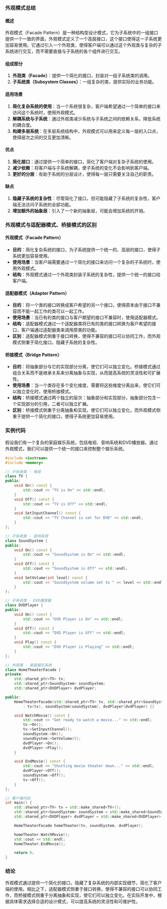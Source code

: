 ### 外观模式总结

#### 概述
外观模式（Facade Pattern）是一种结构型设计模式，它为子系统中的一组接口提供一个一致的界面，外观模式定义了一个高层接口，这个接口使得这一子系统更加容易使用。它通过引入一个外观类，使得客户端可以通过这个外观类与复杂的子系统进行交互，而不需要直接与子系统的各个组件进行交互。

#### 组成部分
1. **外观类（Facade）**：提供一个简化的接口，封装对一组子系统类的调用。
2. **子系统类（Subsystem Classes）**：一组复杂的类，提供实际的业务功能。

#### 适用场景
1. **简化复杂系统的使用**：当一个系统很复杂，客户端希望通过一个简单的接口来访问这个系统时，使用外观模式。
2. **解耦系统与子系统**：通过外观类减少系统与子系统之间的依赖关系，降低系统的耦合度。
3. **构建多层系统**：在多层系统结构中，外观模式可以用来定义每一层的入口点，使得层次之间的交互更加清晰。

#### 优点
1. **简化接口**：通过提供一个简单的接口，简化了客户端对复杂子系统的使用。
2. **减少依赖**：将客户端与子系统解耦，使子系统的变化不会影响到客户端。
3. **更好的分层**：有助于系统的分层设计，使得每一层只需要关注自己的职责。

#### 缺点
1. **隐藏子系统的复杂性**：尽管简化了接口，但可能隐藏了子系统的复杂性，客户端无法访问子系统的全部功能。
2. **增加额外的抽象层**：引入了一个新的抽象层，可能会增加系统的开销。

### 外观模式与适配器模式、桥接模式的区别

#### 外观模式（Facade Pattern）
- **目的**：简化复杂系统的接口，为子系统提供一个统一的、高层的接口，使得子系统更加容易使用。
- **使用场景**：当客户端需要通过一个简化的接口来访问一个复杂的子系统时，使用外观模式。
- **结构**：外观模式通过一个外观类封装子系统的复杂性，提供一个统一的接口给客户端。

#### 适配器模式（Adapter Pattern）
- **目的**：将一个类的接口转换成客户希望的另一个接口，使得原本由于接口不兼容而不能一起工作的类可以一起工作。
- **使用场景**：当已有的类的接口与客户期望的接口不兼容时，使用适配器模式。
- **结构**：适配器模式通过一个适配器类将已有的类的接口转换为客户希望的接口，客户端通过适配器类来调用原类的功能。
- **区别**：适配器模式侧重于接口转换，使得不兼容的接口可以协同工作，而外观模式侧重于简化接口，隐藏子系统的复杂性。

#### 桥接模式（Bridge Pattern）
- **目的**：将抽象部分与它的实现部分分离，使它们可以独立变化。桥接模式通过组合关系而不是继承关系来分离抽象与实现，从而提高系统的灵活性和可扩展性。
- **使用场景**：当一个类存在多个变化维度，需要将这些维度分离出来，使它们可以独立变化时，使用桥接模式。
- **结构**：桥接模式通过两个独立的层次：抽象部分和实现部分，抽象部分包含一个实现部分的引用，二者可以独立扩展。
- **区别**：桥接模式侧重于分离抽象和实现，使它们可以独立变化，而外观模式侧重于提供一个简化的接口，使得子系统更加容易使用。

### 实例代码

假设我们有一个复杂的家庭娱乐系统，包括电视、音响系统和DVD播放器。通过外观模式，我们可以提供一个统一的接口来控制整个娱乐系统。

```cpp
#include <iostream>
#include <memory>

// 子系统类 - 电视
class TV {
public:
    void On() const {
        std::cout << "TV is On" << std::endl;
    }
    void Off() const {
        std::cout << "TV is Off" << std::endl;
    }
    void SetInputChannel() const {
        std::cout << "TV Channel is set for DVD" << std::endl;
    }
};

// 子系统类 - 音响系统
class SoundSystem {
public:
    void On() const {
        std::cout << "SoundSystem is On" << std::endl;
    }
    void Off() const {
        std::cout << "SoundSystem is Off" << std::endl;
    }
    void SetVolume(int level) const {
        std::cout << "SoundSystem volume set to " << level << std::endl;
    }
};

// 子系统类 - DVD播放器
class DVDPlayer {
public:
    void On() const {
        std::cout << "DVD Player is On" << std::endl;
    }
    void Off() const {
        std::cout << "DVD Player is Off" << std::endl;
    }
    void Play() const {
        std::cout << "DVD Player is Playing" << std::endl;
    }
};

// 外观类 - 家庭娱乐系统
class HomeTheaterFacade {
private:
    std::shared_ptr<TV> tv;
    std::shared_ptr<SoundSystem> soundSystem;
    std::shared_ptr<DVDPlayer> dvdPlayer;

public:
    HomeTheaterFacade(std::shared_ptr<TV> tv, std::shared_ptr<SoundSystem> soundSystem, std::shared_ptr<DVDPlayer> dvdPlayer)
        : tv(tv), soundSystem(soundSystem), dvdPlayer(dvdPlayer) {}

    void WatchMovie() const {
        std::cout << "Get ready to watch a movie..." << std::endl;
        tv->On();
        tv->SetInputChannel();
        soundSystem->On();
        soundSystem->SetVolume(5);
        dvdPlayer->On();
        dvdPlayer->Play();
    }

    void EndMovie() const {
        std::cout << "Shutting movie theater down..." << std::endl;
        dvdPlayer->Off();
        soundSystem->Off();
        tv->Off();
    }
};

// 客户端代码
int main() {
    std::shared_ptr<TV> tv = std::make_shared<TV>();
    std::shared_ptr<SoundSystem> soundSystem = std::make_shared<SoundSystem>();
    std::shared_ptr<DVDPlayer> dvdPlayer = std::make_shared<DVDPlayer>();

    HomeTheaterFacade homeTheater(tv, soundSystem, dvdPlayer);

    homeTheater.WatchMovie();
    std::cout << std::endl;
    homeTheater.EndMovie();

    return 0;
}
```

### 结论
外观模式通过提供一个简化的接口，隐藏了复杂系统的内部实现细节，简化了客户端的使用。相比之下，适配器模式侧重于接口转换，使得不兼容的接口可以协同工作，而桥接模式侧重于分离抽象和实现，使它们可以独立变化。在实际开发中，根据具体需求选择合适的设计模式，可以提高系统的灵活性和可维护性。